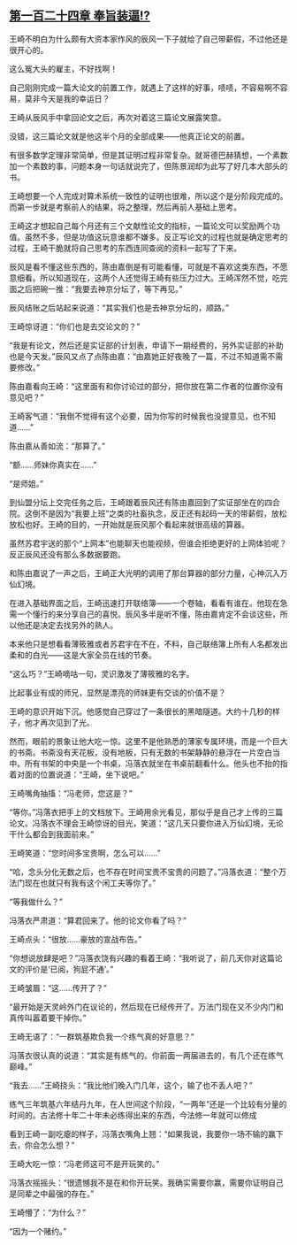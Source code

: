 ## [第一百二十四章 奉旨装逼!?](https://www.xxbiquge.com/11_11207/8887520.html)


  王崎不明白为什么颇有大资本家作风的辰风一下子就给了自己带薪假，不过他还是很开心的。

  这么冤大头的雇主，不好找啊！

  自己刚刚完成一篇大论文的前置工作，就遇上了这样的好事，啧啧，不容易啊不容易，莫非今天是我的幸运日？

  王崎从辰风手中拿回论文之后，再次对着这三篇论文展露笑意。

  没错，这三篇论文就是他这半个月的全部成果——他真正论文的前置。

  有很多数学定理非常简单，但是其证明过程非常复杂。就哥德巴赫猜想，一个素数加一个素数的事，问题本身一句话就说完了，但陈景润却为此写了好几本大部头的书。

  王崎想要一个人完成对算术系统一致性的证明也很难，所以这个是分阶段完成的。而第一步就是考察前人的结果，将之整理，然后再前人基础上思考。

  王崎这才想起自己每个月还有三个文献性论文的指标，一篇论文可以奖励两个功值。虽然不多，但是功值这玩意谁都不嫌多。反正写论文的过程也就是确定思考的过程，王崎干脆就将自己思考的东西连同查阅的资料一起写了下来。

  辰风是看不懂这些东西的，陈由嘉倒是有可能看懂，可就是不喜欢这类东西，不愿意细看。所以知道现在，这两个人还觉得王崎有些压力过大。王崎浑然不觉，吃完面之后把碗一推：“我要去神京分坛了，等下再见。”

  辰风结账之后站起来说道：“其实我们也是去神京分坛的，顺路。”

  王崎惊讶道：“你们也是去交论文的？”

  “我是有论文，然后还是实证部的计划表，申请下一期经费的，另外实证部的补助也是今天发。”辰风又点了点陈由嘉：“由嘉她正好夜晚了一篇，不过不知道需不需要修改。”

  陈由嘉看向王崎：“这里面有和你讨论过的部分，把你放在第二作者的位置你没有意见吧？”

  王崎客气道：“我倒不觉得有这个必要，因为你写的时候我也没提意见，也不知道……”

  陈由嘉从善如流：“那算了。”

  “额……师妹你真实在……”

  “是师姐。”

  到仙盟分坛上交完任务之后，王崎跟着辰风还有陈由嘉回到了实证部坐在的四合院。这倒不是因为“我要上班”之类的社畜执念，反正还有起码一天的带薪假，放松放松也好。王崎的目的，一开始就是辰风那个看起来就很高级的算器。

  虽然苏君宇送的那个“上网本”也能聊天也能视频，但谁会拒绝更好的上网体验呢？反正辰风还没有那么多数据要跑。

  和陈由嘉说了一声之后，王崎正大光明的调用了那台算器的部分力量，心神沉入万仙幻境。

  在进入基础界面之后，王崎迅速打开联络簿——一个卷轴，看看有谁在。他现在急需一个懂行的来分享自己的喜悦。辰风多半是听不懂，陈由嘉肯定不会谈这些，所以他还是决定去找另外的熟人。

  本来他只是想看看薄筱雅或者苏君宇在不在，不料，自己联络簿上所有人名都发出柔和的白光——这是大家全员在线的节奏。

  “这么巧？”王崎嘀咕一句，灵识激发了薄筱雅的名字。

  比起事业有成的师兄，显然是漂亮的师妹更有交谈的价值不是？

  王崎的意识开始下沉。他感觉自己穿过了一条很长的黑暗隧道。大约十几秒的样子，他才再次见到了光。

  然而，眼前的景象让他大吃一惊。这里不是他熟悉的薄家专属环境，而是一个巨大的书斋。书斋没有天花板，没有地板，只有无数的书架静静的悬浮在一片空白当中。所有书架的中央是一个书桌，冯落衣就坐在书桌前翻看什么。他头也不抬的指着对面的位置说道：“王崎，坐下说吧。”

  王崎嘴角抽搐：“冯老师，您这是？”

  “等你。”冯落衣把手上的文档放下。王崎用余光看见，那似乎是自己才上传的三篇论文。冯落衣不理会王崎惊讶的目光，笑道：“这几天只要你进入万仙幻境，无论干什么都会到我面前来。”

  王崎笑道：“您时间多宝贵啊，怎么可以……”

  “哈，念头分化无数之后，也不存在时间宝贵不宝贵的问题了。”冯落衣道：“整个万法门现在也就只有我有这个闲工夫等你了。”

  “等我做什么？”

  冯落衣严肃道：“算君回来了。他的论文你看了吗？”

  王崎点头：“很放……豪放的宣战布告。”

  “你想说放肆是吧？”冯落衣饶有兴趣的看着王崎：“我听说了，前几天你对这篇论文的评价是‘已阅，狗屁不通’。”

  王崎皱眉：“这……传开了？”

  “最开始是天灵岭外门在议论的，然后现在已经传开了。万法门现在又不少内门和真传叫嚣着要干掉你。”

  王崎无语了：“一群筑基欺负我一个练气真的好意思？”

  冯落衣很认真的说道：“其实是有练气的。你前面一两届进去的，有几个还在练气巅峰。”

  “我去……”王崎挠头：“我比他们晚入门几年，这个，输了也不丢人吧？”

  练气三年筑基六年结丹九年，在人世间这个阶段，“一两年”还是一个比较有分量的时间的。古法修十年二十年未必练得出来的东西，今法修一年就可以修成

  看到王崎一副吃瘪的样子，冯落衣嘴角上翘：“如果我说，我要你一场不输的赢下去，你会怎么想？”

  王崎大吃一惊：“冯老师这可不是开玩笑的。”

  冯落衣摇摇头：“很遗憾我不是在和你开玩笑。我确实需要你赢，需要你证明自己是同辈之中最强的存在。”

  王崎懵了：“为什么？”

  “因为一个赌约。”
